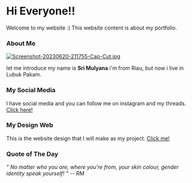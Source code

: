 # Hi Everyone!!

Welcome to my website :)
This website content is about my portfolio.

### About Me

[![Screenshot-20230620-211755-Cap-Cut.jpg](https://i.postimg.cc/j5B6vS2t/Screenshot-20230620-211755-Cap-Cut.jpg)](https://postimg.cc/62LGpwCm)

let me introduce my name is **Sri Mulyana** i'm from Riau, but now i live in Lubuk Pakam.

### My Social Media

I have social media and you can follow me on instagram and my threads.
[Click here!](https://instagram.com/srimul.sm?igshid=ZDc4ODBmNjlmNQ==)

### My Design Web

This is the website design that I will make as my project. [Click me!](https://www.figma.com/file/O6cpdPimflgqOx8yrmo0HY/Untitled?type=design&node-id=0%3A1&mode=design&t=EwpUzwBkgSOP8m4x-1)

### Quote of The Day

_" No matter who you are, where you're from, your skin colour, gender identity speak yourself! " -- RM_
